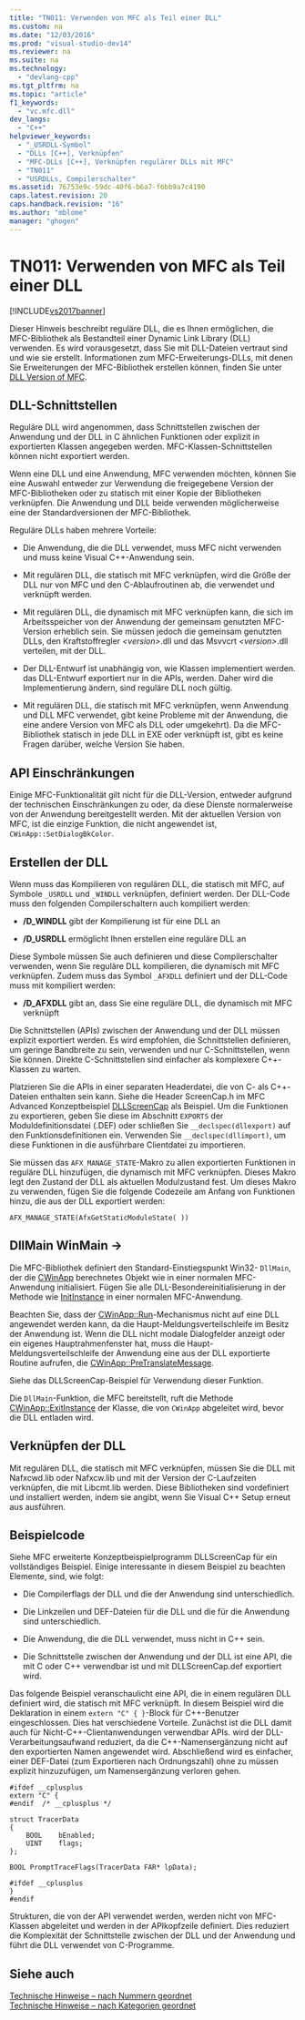```yaml
---
title: "TN011: Verwenden von MFC als Teil einer DLL"
ms.custom: na
ms.date: "12/03/2016"
ms.prod: "visual-studio-dev14"
ms.reviewer: na
ms.suite: na
ms.technology: 
  - "devlang-cpp"
ms.tgt_pltfrm: na
ms.topic: "article"
f1_keywords: 
  - "vc.mfc.dll"
dev_langs: 
  - "C++"
helpviewer_keywords: 
  - "_USRDLL-Symbol"
  - "DLLs [C++], Verknüpfen"
  - "MFC-DLLs [C++], Verknüpfen regulärer DLLs mit MFC"
  - "TN011"
  - "USRDLLs, Compilerschalter"
ms.assetid: 76753e9c-59dc-40f6-b6a7-f6bb9a7c4190
caps.latest.revision: 20
caps.handback.revision: "16"
ms.author: "mblome"
manager: "ghogen"
---
```

# TN011: Verwenden von MFC als Teil einer DLL
[!INCLUDE[vs2017banner](../assembler/inline/includes/vs2017banner.md)]

Dieser Hinweis beschreibt reguläre DLL, die es Ihnen ermöglichen, die MFC\-Bibliothek als Bestandteil einer Dynamic Link Library \(DLL\) verwenden.  Es wird vorausgesetzt, dass Sie mit DLL\-Dateien vertraut sind und wie sie erstellt.  Informationen zum MFC\-Erweiterungs\-DLLs, mit denen Sie Erweiterungen der MFC\-Bibliothek erstellen können, finden Sie unter [DLL Version of MFC](../mfc/tn033-dll-version-of-mfc.md).  
  
## DLL\-Schnittstellen  
 Reguläre DLL wird angenommen, dass Schnittstellen zwischen der Anwendung und der DLL in C ähnlichen Funktionen oder explizit in exportierten Klassen angegeben werden.  MFC\-Klassen\-Schnittstellen können nicht exportiert werden.  
  
 Wenn eine DLL und eine Anwendung, MFC verwenden möchten, können Sie eine Auswahl entweder zur Verwendung die freigegebene Version der MFC\-Bibliotheken oder zu statisch mit einer Kopie der Bibliotheken verknüpfen.  Die Anwendung und DLL beide verwenden möglicherweise eine der Standardversionen der MFC\-Bibliothek.  
  
 Reguläre DLLs haben mehrere Vorteile:  
  
-   Die Anwendung, die die DLL verwendet, muss MFC nicht verwenden und muss keine Visual C\+\+\-Anwendung sein.  
  
-   Mit regulären DLL, die statisch mit MFC verknüpfen, wird die Größe der DLL nur von MFC und den C\-Ablaufroutinen ab, die verwendet und verknüpft werden.  
  
-   Mit regulären DLL, die dynamisch mit MFC verknüpfen kann, die sich im Arbeitsspeicher von der Anwendung der gemeinsam genutzten MFC\-Version erheblich sein.  Sie müssen jedoch die gemeinsam genutzten DLLs, den Kraftstoffregler *\<version\>*.dll und das Msvvcrt *\<version\>*.dll verteilen, mit der DLL.  
  
-   Der DLL\-Entwurf ist unabhängig von, wie Klassen implementiert werden.  das DLL\-Entwurf exportiert nur in die APIs, werden.  Daher wird die Implementierung ändern, sind reguläre DLL noch gültig.  
  
-   Mit regulären DLL, die statisch mit MFC verknüpfen, wenn Anwendung und DLL MFC verwendet, gibt keine Probleme mit der Anwendung, die eine andere Version von MFC als DLL oder umgekehrt\).  Da die MFC\-Bibliothek statisch in jede DLL in EXE oder verknüpft ist, gibt es keine Fragen darüber, welche Version Sie haben.  
  
## API Einschränkungen  
 Einige MFC\-Funktionalität gilt nicht für die DLL\-Version, entweder aufgrund der technischen Einschränkungen zu oder, da diese Dienste normalerweise von der Anwendung bereitgestellt werden.  Mit der aktuellen Version von MFC, ist die einzige Funktion, die nicht angewendet ist, `CWinApp::SetDialogBkColor`.  
  
## Erstellen der DLL  
 Wenn muss das Kompilieren von regulären DLL, die statisch mit MFC, auf Symbole `_USRDLL` und `_WINDLL` verknüpfen, definiert werden.  Der DLL\-Code muss den folgenden Compilerschaltern auch kompiliert werden:  
  
-   **\/D\_WINDLL** gibt der Kompilierung ist für eine DLL an  
  
-   **\/D\_USRDLL** ermöglicht Ihnen erstellen eine reguläre DLL an  
  
 Diese Symbole müssen Sie auch definieren und diese Compilerschalter verwenden, wenn Sie reguläre DLL kompilieren, die dynamisch mit MFC verknüpfen.  Zudem muss das Symbol `_AFXDLL` definiert und der DLL\-Code muss mit kompiliert werden:  
  
-   **\/D\_AFXDLL** gibt an, dass Sie eine reguläre DLL, die dynamisch mit MFC verknüpft  
  
 Die Schnittstellen \(APIs\) zwischen der Anwendung und der DLL müssen explizit exportiert werden.  Es wird empfohlen, die Schnittstellen definieren, um geringe Bandbreite zu sein, verwenden und nur C\-Schnittstellen, wenn Sie können.  Direkte C\-Schnittstellen sind einfacher als komplexere C\+\+\-Klassen zu warten.  
  
 Platzieren Sie die APIs in einer separaten Headerdatei, die von C\- als C\+\+\-Dateien enthalten sein kann.  Siehe die Header ScreenCap.h im MFC Advanced Konzeptbeispiel [DLLScreenCap](../top/visual-cpp-samples.md) als Beispiel.  Um die Funktionen zu exportieren, geben Sie diese im Abschnitt `EXPORTS` der Moduldefinitionsdatei \(.DEF\) oder schließen Sie `__declspec(dllexport)` auf den Funktionsdefinitionen ein.  Verwenden Sie `__declspec(dllimport)`, um diese Funktionen in die ausführbare Clientdatei zu importieren.  
  
 Sie müssen das `AFX_MANAGE_STATE`\-Makro zu allen exportierten Funktionen in reguläre DLL hinzufügen, die dynamisch mit MFC verknüpfen.  Dieses Makro legt den Zustand der DLL als aktuellen Modulzustand fest.  Um dieses Makro zu verwenden, fügen Sie die folgende Codezeile am Anfang von Funktionen hinzu, die aus der DLL exportiert werden:  
  
 `AFX_MANAGE_STATE(AfxGetStaticModuleState( ))`  
  
## DllMain WinMain \-\>  
 Die MFC\-Bibliothek definiert den Standard\-Einstiegspunkt Win32\- `DllMain`, der die [CWinApp](../mfc/reference/cwinapp-class.md) berechnetes Objekt wie in einer normalen MFC\-Anwendung initialisiert.  Fügen Sie alle DLL\-Besondereinitialisierung in der Methode wie [InitInstance](../Topic/CWinApp::InitInstance.md) in einer normalen MFC\-Anwendung.  
  
 Beachten Sie, dass der [CWinApp::Run](../Topic/CWinApp::Run.md)\-Mechanismus nicht auf eine DLL angewendet werden kann, da die Haupt\-Meldungsverteilschleife im Besitz der Anwendung ist.  Wenn die DLL nicht modale Dialogfelder anzeigt oder ein eigenes Hauptrahmenfenster hat, muss die Haupt\-Meldungsverteilschleife der Anwendung eine aus der DLL exportierte Routine aufrufen, die [CWinApp::PreTranslateMessage](../Topic/CWinApp::PreTranslateMessage.md).  
  
 Siehe das DLLScreenCap\-Beispiel für Verwendung dieser Funktion.  
  
 Die `DllMain`\-Funktion, die MFC bereitstellt, ruft die Methode [CWinApp::ExitInstance](../Topic/CWinApp::ExitInstance.md) der Klasse, die von `CWinApp`  abgeleitet wird, bevor die DLL entladen wird.  
  
## Verknüpfen der DLL  
 Mit regulären DLL, die statisch mit MFC verknüpfen, müssen Sie die DLL mit Nafxcwd.lib oder Nafxcw.lib und mit der Version der C\-Laufzeiten verknüpfen, die mit Libcmt.lib werden.  Diese Bibliotheken sind vordefiniert und installiert werden, indem sie angibt, wenn Sie Visual C\+\+ Setup erneut aus ausführen.  
  
## Beispielcode  
 Siehe MFC erweiterte Konzeptbeispielprogramm DLLScreenCap für ein vollständiges Beispiel.  Einige interessante in diesem Beispiel zu beachten Elemente, sind, wie folgt:  
  
-   Die Compilerflags der DLL und die der Anwendung sind unterschiedlich.  
  
-   Die Linkzeilen und DEF\-Dateien für die DLL und die für die Anwendung sind unterschiedlich.  
  
-   Die Anwendung, die die DLL verwendet, muss nicht in C\+\+ sein.  
  
-   Die Schnittstelle zwischen der Anwendung und der DLL ist eine API, die mit C oder C\+\+ verwendbar ist und mit DLLScreenCap.def exportiert wird.  
  
 Das folgende Beispiel veranschaulicht eine API, die in einem regulären DLL definiert wird, die statisch mit MFC verknüpft.  In diesem Beispiel wird die Deklaration in einem `extern "C" { }`\-Block für C\+\+\-Benutzer eingeschlossen.  Dies hat verschiedene Vorteile.  Zunächst ist die DLL damit auch für Nicht\-C\+\+\-Clientanwendungen verwendbar APIs.  wird der DLL\-Verarbeitungsaufwand reduziert, da die C\+\+\-Namensergänzung nicht auf den exportierten Namen angewendet wird.  Abschließend wird es einfacher, einer DEF\-Datei \(zum Exportieren nach Ordnungszahl\) ohne zu müssen explizit hinzuzufügen, um Namensergänzung verloren gehen.  
  
```  
#ifdef __cplusplus  
extern "C" {  
#endif  /* __cplusplus */  
  
struct TracerData  
{  
    BOOL    bEnabled;  
    UINT    flags;  
};  
  
BOOL PromptTraceFlags(TracerData FAR* lpData);  
  
#ifdef __cplusplus  
}  
#endif  
```  
  
 Strukturen, die von der API verwendet werden, werden nicht von MFC\-Klassen abgeleitet und werden in der APIkopfzeile definiert.  Dies reduziert die Komplexität der Schnittstelle zwischen der DLL und der Anwendung und führt die DLL verwendet von C\-Programme.  
  
## Siehe auch  
 [Technische Hinweise – nach Nummern geordnet](../mfc/technical-notes-by-number.md)   
 [Technische Hinweise – nach Kategorien geordnet](../mfc/technical-notes-by-category.md)